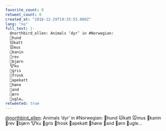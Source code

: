 ```yaml
---
favorite_count: 0
retweet_count: 0
created_at: "2018-12-29T19:35:55.000Z"
lang: "no"
full_text: |-
  @northbird_ellen: Animals ‘dyr’ in #Norwegian:
  🐶hund
  🐱katt
  🐭mus
  🐰kanin 
  🦊rev 
  🐻bjørn
  🐮ku 
  🐷gris 
  🐸frosk 
  🐒apekatt
  🐔høne
  🦆and
  🦅ørn
  🦉ugle…
retweeted: true
---
```


[@northbird_ellen](https://twitter.com/northbird_ellen): Animals ‘dyr’ in
#Norwegian: 🐶hund 🐱katt 🐭mus 🐰kanin 🦊rev 🐻bjørn 🐮ku 🐷gris 🐸frosk
🐒apekatt 🐔høne 🦆and 🦅ørn 🦉ugle…

